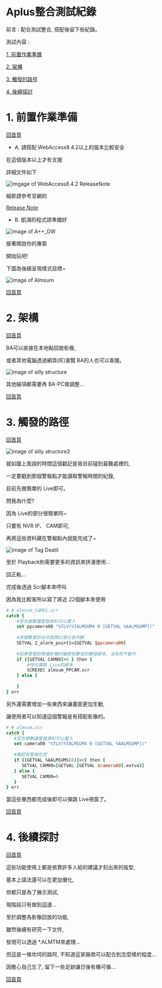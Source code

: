 # Aplus整合測試紀錄

前言 : 配合測試整合, 搭配後留下些紀錄。

測試內容 :

[1. 前置作業準備](https://github.com/goelin66/Nospeek/blob/master/%5BLG%5DUsingAplus.md#1-%E5%89%8D%E7%BD%AE%E4%BD%9C%E6%A5%AD%E6%BA%96%E5%82%99)

[2. 架構](https://github.com/goelin66/Nospeek/blob/master/%5BLG%5DUsingAplus.md#2-%E6%9E%B6%E6%A7%8B)

[3. 觸發的路徑](https://github.com/goelin66/Nospeek/blob/master/%5BLG%5DUsingAplus.md#3-%E8%A7%B8%E7%99%BC%E7%9A%84%E8%B7%AF%E5%BE%91)

[4. 後續探討](https://github.com/goelin66/Nospeek/blob/master/%5BLG%5DUsingAplus.md#4-%E5%BE%8C%E7%BA%8C%E6%8E%A2%E8%A8%8E)


# 1. 前置作業準備

[回首頁](https://github.com/goelin66/Nospeek/blob/master/%5BLG%5DUsingAplus.md#aplus%E6%95%B4%E5%90%88%E6%B8%AC%E8%A9%A6%E7%B4%80%E9%8C%84)

-  A. 請搭配 WebAccess8.4.2以上的版本比較安全

在這個版本以上才有支援

詳細文件如下

![imgage of WebAccess8.4.2 ReleaseNote](https://github.com/goelin66/Nospeek/blob/master/pic/UsingAplus_ChromeKernel_201911151606.jpg)

細節請參考官網的 

[Release Note](https://support.advantech.com/support/DownloadSRDetail_New.aspx?SR_ID=1-1J6QG9J&Doc_Source=Download)

-  B. 凱鴻的程式請準備好

![image of A++_GW](https://github.com/goelin66/Nospeek/blob/master/pic/UsingAplus_A%2B%2BGW_201911151616.png)

接著開啟你的專案

開始玩吧!

下圖為後續呈現樣式目標~

![image of Almsum](https://github.com/goelin66/Nospeek/blob/master/pic/UsingAplus_Almsum_201911151622.jpg)


[回首頁](https://github.com/goelin66/Nospeek/blob/master/%5BLG%5DUsingAplus.md#aplus%E6%95%B4%E5%90%88%E6%B8%AC%E8%A9%A6%E7%B4%80%E9%8C%84)

# 2. 架構

[回首頁](https://github.com/goelin66/Nospeek/blob/master/%5BLG%5DUsingAplus.md#aplus%E6%95%B4%E5%90%88%E6%B8%AC%E8%A9%A6%E7%B4%80%E9%8C%84)

BA可以直接在本地點回放影像, 

或者其他電腦透過網頁(IE)瀏覽 BA的人也可以查閱。

![image of silly structure](https://github.com/goelin66/Nospeek/blob/master/pic/UsingAplus_SillyStructure_201911151628.jpg)

其他細項都需要再 BA-PC做調整...

[回首頁](https://github.com/goelin66/Nospeek/blob/master/%5BLG%5DUsingAplus.md#aplus%E6%95%B4%E5%90%88%E6%B8%AC%E8%A9%A6%E7%B4%80%E9%8C%84)

# 3. 觸發的路徑

[回首頁](https://github.com/goelin66/Nospeek/blob/master/%5BLG%5DUsingAplus.md#aplus%E6%95%B4%E5%90%88%E6%B8%AC%E8%A9%A6%E7%B4%80%E9%8C%84)


![image of silly structure2](https://github.com/goelin66/Nospeek/blob/master/pic/UsingAplus_SillyStructure2_201911151639.jpg)

就如圖上我說的時間這個戳記是我目前碰到最難處裡的,

一定要戳到那個警報點才能讀取警報時間的紀錄,

目前先做簡單的 Live即可。

問我為什麼?

因為 Live的部分很簡單阿~

只要有 NVR IP、 CAM即可,

再將這些資料藏在警報點內就能完成了~

![image of Tag Deatil](https://github.com/goelin66/Nospeek/blob/master/pic/UsingAplus_TagDetail_201911151650.jpg)

至於 Playback則需要更多的資訊來拼湊使用...

回正軌...

完成後透過 Scr腳本來呼叫

因為我比較笨所以寫了將近 22個腳本來使用

```tcl
# # almsum_CAM01.scr
catch {
    #宣告變數讓警報資料可以塞入
    set ppcamera00 "%TLV(%TALMSUM4 0 [GETVAL %AALMSUMP])"
    
    #將變數塞到站存旗標以便日後判斷
    SETVAL Z_alarm_point1=[GETVAL $ppcamera00]
    
    #如果警報對應攝影機的編號有數值則觸發腳本、沒有則不動作
    if {[GETVAL CAM00]>0 } then {
        #呼叫彈跳 Live的腳本
        SCREXEC almsum_PPCAM.scr
    } else {
        
    }
} err

```

另外還需要增加一些東西來讓畫面更加生動,

讓使用者可以知道這個警報是有搭配影像的。

```tcl
# # almsum.scr
catch {
   #宣告變數讓警報資料可以塞入
   set camera00 "%TLV(%TALMSUM4 0 [GETVAL %AALMSUMP])"
   
   #確認有警報在把
   if {[GETVAL %AALMSUMS(0)]>0} then {
      SETVAL CAM00=[GETVAL [GETVAL $camera00].extva3]
   } else {
      SETVAL CAM00=0
   }
} err
```

當這些東西都完成後即可以彈跳 Live視窗了。


[回首頁](https://github.com/goelin66/Nospeek/blob/master/%5BLG%5DUsingAplus.md#aplus%E6%95%B4%E5%90%88%E6%B8%AC%E8%A9%A6%E7%B4%80%E9%8C%84)

# 4. 後續探討

[回首頁](https://github.com/goelin66/Nospeek/blob/master/%5BLG%5DUsingAplus.md#aplus%E6%95%B4%E5%90%88%E6%B8%AC%E8%A9%A6%E7%B4%80%E9%8C%84)

這些功能使用上都是依靠許多人給的建議才刻出來的版型,

基本上語法還可以在更加優化,

但都只是為了展示測試,

現階段只有做到這邊...

至於調整為影像回放的功能,

雖然後續有研究一下文件,

發現可以透過 *.ALMTM來處理...

但這是一條坎坷的路阿, 不知道這家廠商可以配合到怎麼樣的程度...

因擔心自己忘了, 留下一些足跡讓日後有機可循...

[回首頁](https://github.com/goelin66/Nospeek/blob/master/%5BLG%5DUsingAplus.md#aplus%E6%95%B4%E5%90%88%E6%B8%AC%E8%A9%A6%E7%B4%80%E9%8C%84)

